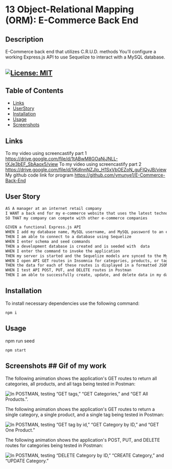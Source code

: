 # 13 Object-Relational Mapping (ORM): E-Commerce Back End
## Description
E-Commerce back end that utilizes C.R.U.D. methods
You’ll configure a working Express.js API to use Sequelize to interact with a MySQL database.

## [![License: MIT](https://img.shields.io/badge/License-MIT-yellow.svg)](https://opensource.org/licenses/MIT)

## Table of Contents


- [Links](#links)
- [UserStory](#UserStory)
- [Installation](#installation)
- [Usage](#usage)
- [Screenshots](#screenshots)




## Links
To my video using screencastify part 1 https://drive.google.com/file/d/1tABwM8GOaNjJNLL-tXJe3bEF_SbAaox5/view
To my video using screencastify part 2 https://drive.google.com/file/d/1iKdInnNZJlo_H1SxVbOEZoN_guFIQyJB/view
My github code link for program https://github.com/ymunye1/E-Commerce-Back-End


## User Story

```md
AS A manager at an internet retail company
I WANT a back end for my e-commerce website that uses the latest technologies
SO THAT my company can compete with other e-commerce companies
```


```md
GIVEN a functional Express.js API
WHEN I add my database name, MySQL username, and MySQL password to an environment variable file
THEN I am able to connect to a database using Sequelize
WHEN I enter schema and seed commands
THEN a development database is created and is seeded with  data
WHEN I enter the command to invoke the application
THEN my server is started and the Sequelize models are synced to the MySQL database
WHEN I open API GET routes in Insomnia for categories, products, or tags
THEN the data for each of these routes is displayed in a formatted JSON
WHEN I test API POST, PUT, and DELETE routes in Postman
THEN I am able to successfully create, update, and delete data in my database
```

## Installation

To install necessary dependencies use the following command:
```
npm i
```
## Usage 
npm run seed
```
npm start
```

## Screenshots  ## Gif of my work

The following animation shows the application's GET routes to return all categories, all products, and all tags being tested in Postman:

![In POSTMAN, testing “GET tags,” “GET Categories,” and “GET All Products.”.](./Assets/E-Commerce-All-Get-Route.gif)

The following animation shows the application's GET routes to return a single category, a single product, and a single tag being tested in Postman:

![In POSTMAN, testing “GET tag by id,” “GET Category by ID,” and “GET One Product.”](./Assets/E-Commerce-Single-Get-Route-All.gif)

The following animation shows the application's POST, PUT, and DELETE routes for categories being tested in Postman:

![In POSTMAN, testing “DELETE Category by ID,” “CREATE Category,” and “UPDATE Category.”](./Assets/E-Commerce-POST-PUT-DELETE-CATEGORIES.gif)

